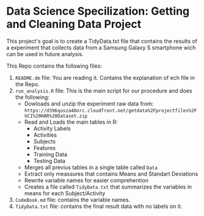 # Data Science Specilization: Getting and Cleaning Data Project

This project's goal is to create a TidyData.txt file that contains the results of a experiment that collects data from a Samsung Galaxy S smartphone wich can be used in future analysis. 

This Repo contains the following files:

  1. `README.dm` file: You are reading it. Contains the explanation of ech file in the Repo.
  2. `run_analysis.R` file: This is the main script for our procedure and does the following:
      - Dowloads and unzip the experiment raw data from:    `https://d396qusza40orc.cloudfront.net/getdata%2Fprojectfiles%2FUCI%20HAR%20Dataset.zip`
      - Read and Loads the main tables in R:
          - Activity Labels
          - Activities
          - Subjects
          - Features
          - Training Data
          - Testing Data
      - Merges all previus tables in a single table called `Data`
      - Extract only meassures that contains Means and Standart Deviations
      - Rewrite variable names for easier comprehention
      - Creates a file called `TidyData.txt` that summarizes the variables in means for each Subject/Activity
  3. `CodeBook.md` file: contains the variable names.
  4. `TidyData.txt` file: contains the final result data with no labels on it.
